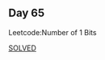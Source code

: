 
## Day 65

Leetcode:Number of 1 Bits

[SOLVED](https://leetcode.com/problems/number-of-1-bits/description/?envType=daily-question&envId=2023-11-29)